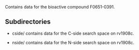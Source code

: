 Contains data for the bioactive compound F0651-0391.

## Subdirectories

- cside/ contains data for the C-side search space on rv1908c.

- nside/ contains data for the N-side search space on rv1908c.

